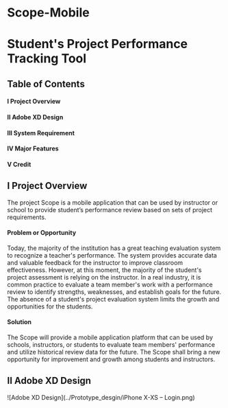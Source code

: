 # Scope-Mobile
# Student's Project Performance Tracking Tool


## Table of Contents

#### I Project Overview
#### II Adobe XD Design
#### III System Requirement
#### IV Major Features
#### V Credit


## I Project Overview

The project Scope is a mobile application that can be used by instructor or school to provide student’s performance review based on sets of project requirements.


#### Problem or Opportunity

Today, the majority of the institution has a great teaching evaluation system to recognize a teacher's performance. The system provides accurate data and valuable feedback for the instructor to improve classroom effectiveness. However, at this moment, the majority of the student's project assessment is relying on the instructor. In a real industry, it is common practice to evaluate a team member's work with a performance review to identify strengths, weaknesses, and establish goals for the future. The absence of a student's project evaluation system limits the growth and opportunities for the students.

#### Solution

The Scope will provide a mobile application platform that can be used by schools, instructors, or students to evaluate team members' performance and utilize historical review data for the future. The Scope shall bring a new opportunity for improvement and growth among students and instructors.

## II Adobe XD Design

![Adobe XD Design](../Prototype_desgin/iPhone X-XS – Login.png)

